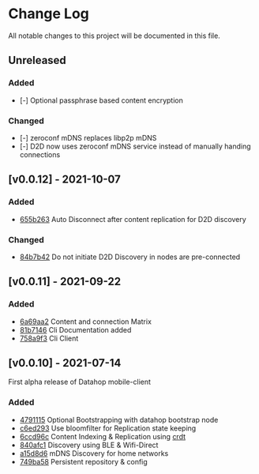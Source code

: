 # Change Log
All notable changes to this project will be documented in this file.

## Unreleased

### Added

- [-] Optional passphrase based content encryption

### Changed

- [-] zeroconf mDNS replaces libp2p mDNS 
- [-] D2D now uses zeroconf mDNS service instead of manually handing connections

## [v0.0.12] - 2021-10-07

### Added

- [655b263](https://github.com/datahop/ipfs-lite/commit/655b263) Auto Disconnect after content replication for D2D discovery

### Changed

- [84b7b42](https://github.com/datahop/ipfs-lite/commit/84b7b42) Do not initiate D2D Discovery in nodes are pre-connected 

## [v0.0.11] - 2021-09-22

### Added

- [6a69aa2](https://github.com/datahop/ipfs-lite/commit/6a69aa2) Content and connection Matrix
- [81b7146](https://github.com/datahop/ipfs-lite/commit/81b7146) Cli Documentation added
- [758a9f3](https://github.com/datahop/ipfs-lite/commit/758a9f3) Cli Client

## [v0.0.10] - 2021-07-14

First alpha release of Datahop mobile-client

### Added

- [4791115](https://github.com/datahop/ipfs-lite/commit/4791115) Optional Bootstrapping with datahop bootstrap node
- [c6ed293](https://github.com/datahop/ipfs-lite/commit/c6ed293) Use bloomfilter for Replication state keeping
- [6ccd96c](https://github.com/datahop/ipfs-lite/commit/6ccd96c) Content Indexing & Replication using [crdt](https://github.com/ipfs/go-ds-crdt)
- [840afc1](https://github.com/datahop/ipfs-lite/commit/840afc1) Discovery using BLE & Wifi-Direct
- [a15d8d6](https://github.com/datahop/ipfs-lite/commit/a15d8d6) mDNS Discovery for home networks
- [749ba58](https://github.com/datahop/ipfs-lite/commit/749ba58) Persistent repository & config
